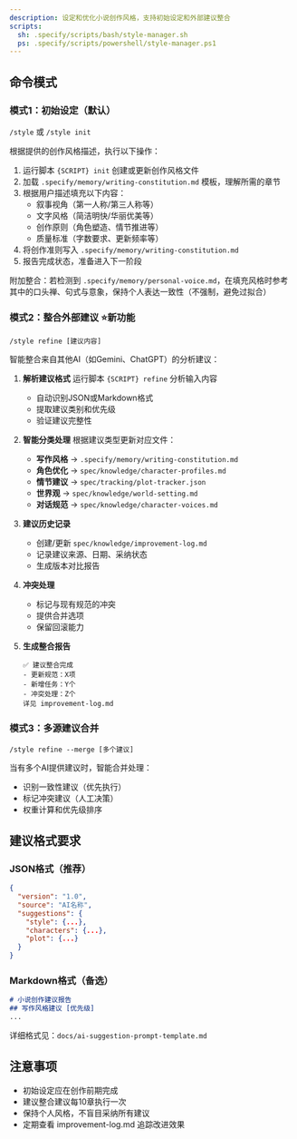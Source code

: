 ```yaml
---
description: 设定和优化小说创作风格，支持初始设定和外部建议整合
scripts:
  sh: .specify/scripts/bash/style-manager.sh
  ps: .specify/scripts/powershell/style-manager.ps1
---
```


## 命令模式

### 模式1：初始设定（默认）
`/style` 或 `/style init`

根据提供的创作风格描述，执行以下操作：

1. 运行脚本 `{SCRIPT} init` 创建或更新创作风格文件
2. 加载 `.specify/memory/writing-constitution.md` 模板，理解所需的章节
3. 根据用户描述填充以下内容：
   - 叙事视角（第一人称/第三人称等）
   - 文字风格（简洁明快/华丽优美等）
   - 创作原则（角色塑造、情节推进等）
   - 质量标准（字数要求、更新频率等）
4. 将创作准则写入 `.specify/memory/writing-constitution.md`
5. 报告完成状态，准备进入下一阶段

附加整合：若检测到 `.specify/memory/personal-voice.md`，在填充风格时参考其中的口头禅、句式与意象，保持个人表达一致性（不强制，避免过拟合）

### 模式2：整合外部建议 ⭐新功能
`/style refine [建议内容]`

智能整合来自其他AI（如Gemini、ChatGPT）的分析建议：

1. **解析建议格式**
   运行脚本 `{SCRIPT} refine` 分析输入内容
   - 自动识别JSON或Markdown格式
   - 提取建议类别和优先级
   - 验证建议完整性

2. **智能分类处理**
   根据建议类型更新对应文件：
   - **写作风格** → `.specify/memory/writing-constitution.md`
   - **角色优化** → `spec/knowledge/character-profiles.md`
   - **情节建议** → `spec/tracking/plot-tracker.json`
   - **世界观** → `spec/knowledge/world-setting.md`
   - **对话规范** → `spec/knowledge/character-voices.md`

3. **建议历史记录**
   - 创建/更新 `spec/knowledge/improvement-log.md`
   - 记录建议来源、日期、采纳状态
   - 生成版本对比报告

4. **冲突处理**
   - 标记与现有规范的冲突
   - 提供合并选项
   - 保留回滚能力

5. **生成整合报告**
   ```
   ✅ 建议整合完成
   - 更新规范：X项
   - 新增任务：Y个
   - 冲突处理：Z个
   详见 improvement-log.md
   ```

### 模式3：多源建议合并
`/style refine --merge [多个建议]`

当有多个AI提供建议时，智能合并处理：
- 识别一致性建议（优先执行）
- 标记冲突建议（人工决策）
- 权重计算和优先级排序

## 建议格式要求

### JSON格式（推荐）
```json
{
  "version": "1.0",
  "source": "AI名称",
  "suggestions": {
    "style": {...},
    "characters": {...},
    "plot": {...}
  }
}
```

### Markdown格式（备选）
```markdown
# 小说创作建议报告
## 写作风格建议 [优先级]
...
```

详细格式见：`docs/ai-suggestion-prompt-template.md`

## 注意事项
- 初始设定应在创作前期完成
- 建议整合建议每10章执行一次
- 保持个人风格，不盲目采纳所有建议
- 定期查看 improvement-log.md 追踪改进效果
